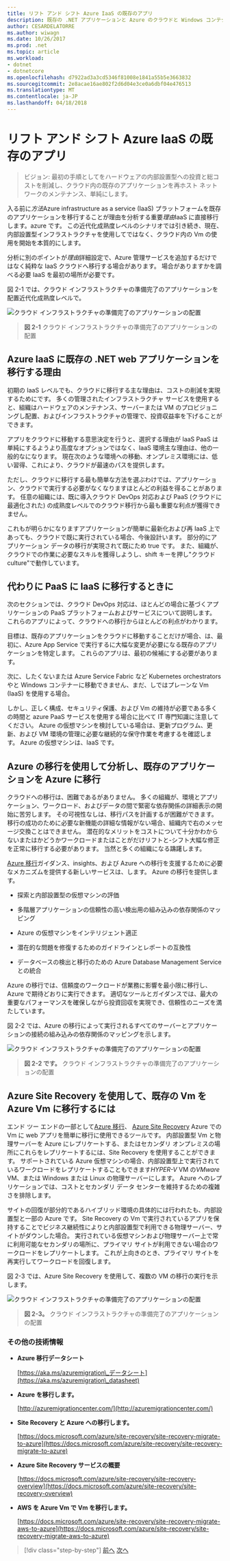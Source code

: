 ```yaml
---
title: リフト アンド シフト Azure IaaS の既存のアプリ
description: 既存の .NET アプリケーションと Azure のクラウドと Windows コンテナーを開放します。
author: CESARDELATORRE
ms.author: wiwagn
ms.date: 10/26/2017
ms.prod: .net
ms.topic: article
ms.workload:
- dotnet
- dotnetcore
ms.openlocfilehash: d7922ad3a3cd5346f81008e1841a55b5e3663832
ms.sourcegitcommit: 2e8acae16ae802f2d6d04e3ce0a6dbf04e476513
ms.translationtype: MT
ms.contentlocale: ja-JP
ms.lasthandoff: 04/18/2018
---
```

# <a name="lift-and-shift-existing-apps-azure-iaas"></a>リフト アンド シフト Azure IaaS の既存のアプリ

> ビジョン: 最初の手順としてをハードウェアの内部設置型への投資と総コストを削減し、クラウド内の既存のアプリケーションを再ホスト ネットワークのメンテナンス、単純にします。

入る前に*方法*Azure infrastructure as a service (IaaS) プラットフォームを既存のアプリケーションを移行することが理由を分析する重要*理由*IaaS に直接移行します。azure です。 この近代化成熟度レベルのシナリオでは引き続き、現在、内部設置型インフラストラクチャを使用してではなく、クラウド内の Vm の使用を開始を本質的にします。

分析に別のポイントが*理由*詳細設定で、Azure 管理サービスを追加するだけではなく純粋な IaaS クラウドへ移行する場合があります。 場合がありますかを調べる必要 IaaS を最初の場所が必要です。

図 2-1 では、クラウド インフラストラクチャの準備完了のアプリケーションを配置近代化成熟度レベルで。

![クラウド インフラストラクチャの準備完了のアプリケーションの配置](./media/image2-1.png)

> **図 2-1** クラウド インフラストラクチャの準備完了のアプリケーションの配置

## <a name="why-migrate-existing-net-web-applications-to-azure-iaas"></a>Azure IaaS に既存の .NET web アプリケーションを移行する理由

初期の IaaS レベルでも、クラウドに移行する主な理由は、コストの削減を実現するためにです。 多くの管理されたインフラストラクチャ サービスを使用すると、組織はハードウェアのメンテナンス、サーバーまたは VM のプロビジョニングし配置、およびインフラストラクチャの管理で、投資収益率を下げることができます。

アプリをクラウドに移動する意思決定を行うと、選択する理由が IaaS PaaS は単純にするようより高度なオプションではなく、IaaS 環境主な理由は、他の一般的なになります。 現在次のような環境への移動、オンプレミス環境には、低い習得、これにより、クラウドが最速のパスを提供します。

ただし、クラウドに移行する最も簡単な方法を選ぶわけでは、アプリケーション、クラウドで実行する必要がなくなりますほとんどの利益を得ることがあります。 任意の組織には、既に導入クラウド DevOps 対応および PaaS (クラウドに最適化された) の成熟度レベルでのクラウド移行から最も重要な利点が獲得できません。

これもが明らかになりますアプリケーションが簡単に最新化および再 IaaS 上であっても、クラウドで既に実行されている場合、今後設計います。 部分的にアプリケーション データの移行が実現されて既にため true です。 また、組織が、クラウドでの作業に必要なスキルを獲得しようし、shift キーを押し"クラウド culture"で動作しています。

## <a name="when-to-migrate-to-iaas-instead-of-to-paas"></a>代わりに PaaS に IaaS に移行するときに

次のセクションでは、クラウド DevOps 対応は、ほとんどの場合に基づくアプリケーションの PaaS プラットフォームおよびサービスについて説明します。 これらのアプリによって、クラウドへの移行からほとんどの利点がわかります。

目標は、既存のアプリケーションをクラウドに移動することだけが場合、は、最初に、Azure App Service で実行するに大幅な変更が必要になる既存のアプリケーションを特定します。 これらのアプリは、最初の候補にする必要があります。

次に、したくないまたは Azure Service Fabric など Kubernetes orchestrators やと Windows コンテナーに移動できません、まだ、しではプレーンな Vm (IaaS) を使用する場合。

しかし、正しく構成、セキュリティ保護、および Vm の維持が必要である多くの時間と azure PaaS サービスを使用する場合に比べて IT 専門知識に注意してください。 Azure の仮想マシンを検討している場合は、更新プログラム、更新、および VM 環境の管理に必要な継続的な保守作業を考慮するを確認します。 Azure の仮想マシンは、IaaS です。

## <a name="use-azure-migrate-to-analyze-and-migrate-your-existing-applications-to-azure"></a>Azure の移行を使用して分析し、既存のアプリケーションを Azure に移行

クラウドへの移行は、困難であるがありません。 多くの組織が、環境とアプリケーション、ワークロード、およびデータの間で緊密な依存関係の詳細表示の開始に苦労します。 その可視性なしは、移行パスを計画するが困難ができます。 移行の成功のために必要な新機能の詳細な情報がない場合、組織内で右のメッセージ交換ことはできません。 潜在的なメリットをコストについて十分かわからないまたはかどうかワークロードまたはことがだけリフトと-シフト大幅な修正を正常に移行する必要があります。 当然と多くの組織になる躊躇します。

[Azure 移行](https://aka.ms/azuremigrate)ガイダンス、insights、および Azure への移行を支援するために必要なメカニズムを提供する新しいサービスは、します。 Azure の移行を提供します。

- 探索と内部設置型の仮想マシンの評価

- 多階層アプリケーションの信頼性の高い検出用の組み込みの依存関係のマッピング

- Azure の仮想マシンをインテリジェント適正

- 潜在的な問題を修復するためのガイドラインとレポートの互換性

- データベースの検出と移行のための Azure Database Management Service との統合

Azure の移行では、信頼度のワークロードが業務に影響を最小限に移行し、Azure で期待どおりに実行できます。 適切なツールとガイダンスでは、最大の重要なパフォーマンスを確保しながら投資回収を実現でき、信頼性のニーズを満たしています。

図 2-2 では、Azure の移行によって実行されるすべてのサーバーとアプリケーションの接続の組み込みの依存関係のマッピングを示します。

![クラウド インフラストラクチャの準備完了のアプリケーションの配置](./media/image2-2.png)

> **図 2-2 です。** クラウド インフラストラクチャの準備完了のアプリケーションの配置

## <a name="use-azure-site-recovery-to-migrate-your-existing-vms-to-azure-vms"></a>Azure Site Recovery を使用して、既存の Vm を Azure Vm に移行するには

エンド ツー エンドの一部として[Azure 移行](https://aka.ms/azuremigrate)、 [Azure Site Recovery](https://docs.microsoft.com/azure/site-recovery/site-recovery-overview) Azure での Vm に web アプリを簡単に移行に使用できるツールです。 内部設置型 Vm と物理サーバーを Azure にレプリケートする、またはセカンダリ オンプレミスの場所にこれらをレプリケートするには、Site Recovery を使用することができます。 サポートされている Azure 仮想マシンの場合、内部設置型上で実行されているワークロードをレプリケートすることもできます*HYPER-V* VM の*VMware* VM、または Windows または Linux の物理サーバーにします。 Azure へのレプリケーションでは、コストとセカンダリ データ センターを維持するための複雑さを排除します。

サイトの回復が部分的であるハイブリッド環境の具体的には行われたも、内部設置型と一部の Azure です。 Site Recovery の Vm で実行されているアプリを保持することでビジネス継続性によりと内部設置型で利用できる物理サーバー、サイトがダウンした場合。 実行されている仮想マシンおよび物理サーバー上で常に利用可能なセカンダリの場所に、プライマリ サイトが利用できない場合のワークロードをレプリケートします。 これが上向きのとき、プライマリ サイトを再実行してワークロードを回復します。

図 2-3 では、Azure Site Recovery を使用して、複数の VM の移行の実行を示します。

![クラウド インフラストラクチャの準備完了のアプリケーションの配置](./media/image2-3.png)

> **図 2-3。** クラウド インフラストラクチャの準備完了のアプリケーションの配置

### <a name="additional-resources"></a>その他の技術情報

- **Azure 移行データシート**

    [https://aka.ms/azuremigration\_データシート](https://aka.ms/azuremigration\_datasheet)

- **Azure を移行します。**

    [http://azuremigrationcenter.com/](http://azuremigrationcenter.com/)

- **Site Recovery と Azure への移行します。**

    [https://docs.microsoft.com/azure/site-recovery/site-recovery-migrate-to-azure](https://docs.microsoft.com/azure/site-recovery/site-recovery-migrate-to-azure)

- **Azure Site Recovery サービスの概要**

    [https://docs.microsoft.com/azure/site-recovery/site-recovery-overview](https://docs.microsoft.com/azure/site-recovery/site-recovery-overview)

- **AWS を Azure Vm で Vm を移行します。**

    [https://docs.microsoft.com/azure/site-recovery/site-recovery-migrate-aws-to-azure](https://docs.microsoft.com/azure/site-recovery/site-recovery-migrate-aws-to-azure)

>[!div class="step-by-step"]
[前へ](index.md)
[次へ](migrate-your-relational-databases-to-azure.md)
